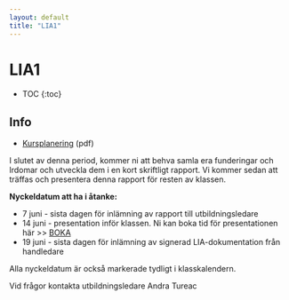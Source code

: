 ```yaml
---
layout: default
title: "LIA1"
---
```


LIA1
=========================================

* TOC
{:toc}

Info
----

* [Kursplanering](LIA1.pdf) (pdf)

I slutet av denna period, kommer ni att behva samla era funderingar och lrdomar och utveckla dem i en kort skriftligt rapport. Vi kommer sedan att träffas och presentera denna rapport för resten av klassen. 


**Nyckeldatum att ha i åtanke:**

* 7 juni - sista dagen för inlämning av rapport till utbildningsledare
* 14 juni - presentation inför klassen. Ni kan boka tid för presentationen här >> [BOKA](https://docs.google.com/spreadsheets/d/1ktImXrhT8EeRaSxg47dFo2ILmg-SanJs3aPy2eeE9lw/edit#gid=0)
* 19 juni - sista dagen för inlämning av signerad LIA-dokumentation från handledare
  
Alla nyckeldatum är också markerade tydligt i klasskalendern.
  
Vid frågor kontakta utbildningsledare Andra Tureac

